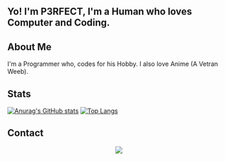 ## Yo! I'm **P3RFECT**, I'm a Human who loves Computer and Coding.

## About Me
I'm a Programmer who, codes for his Hobby. I also love Anime (A Vetran Weeb).



## Stats
[![Anurag's GitHub stats](https://github-readme-stats.vercel.app/api?username=P3RFECT01&show_icons=true&theme=gotham)](https://github.com/anuraghazra/github-readme-stats)
[![Top Langs](https://github-readme-stats.vercel.app/api/top-langs/?username=P3RFECT01&layout=compact)](https://github.com/anuraghazra/github-readme-stats)

## Contact
<p align="center">
<a href="https://discord.me/cozythighs" target="_blank"><img src="https://img.shields.io/badge/.%20-%237289DA.svg?&style=for-the-badge&logo=discord&logoColor=white"/></a></p>
